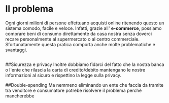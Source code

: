 # Il problema

Ogni giorni milioni di persone effettuano acquisti online ritenendo questo un sistema comodo, facile e veloce. Infatti, grazie all' **e-commerce**, possiamo comprare beni di consumo direttamente da casa nostra senza doverci recare personalmente al supermercato o al centro commerciale. Sfortunatamente questa pratica comporta anche molte problematiche e svantaggi.

##

##Sicurezza e privacy
Inoltre dobbiamo fidarci del fatto che la nostra banca o l'ente che rilascia la carta di credito/debito mantengano le nostre informazioni al sicuro e rispettino la legge sulla privacy. 

##Double-spending
Ma nemmeno eliminando un ente che faccia da tramite tra venditore e consumatore potrebe risolvere il problema perchè mancherebbe 